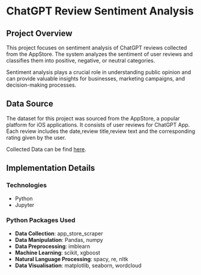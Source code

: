# ChatGPT Review Sentiment Analysis 

## Project Overview

This project focuses on sentiment analysis of ChatGPT reviews collected from the AppStore. The system analyzes the sentiment of user reviews and classifies them into positive, negative, or neutral categories. 

Sentiment analysis plays a crucial role in understanding public opinion and can provide valuable insights for businesses, marketing campaigns, and decision-making processes.

## Data Source

The dataset for this project was sourced from the AppStore, a popular platform for iOS applications. It consists of user reviews for ChatGPT App. Each review includes the date,review title,review text and the corresponding rating given by the user. 

Collected Data can be find [here](data/chatgpt_reviews.csv).

## Implementation Details

### Technologies
* Python
* Jupyter

### Python Packages Used
* **Data Collection**: app_store_scraper
* **Data Manipulation**: Pandas, numpy
* **Data Preprocessing**: imblearn
* **Machine Learning**: scikit, xgboost
* **Natural Language Processing**: spacy, re, nltk
* **Data Visualisation**: matplotlib, seaborn, wordcloud

  




